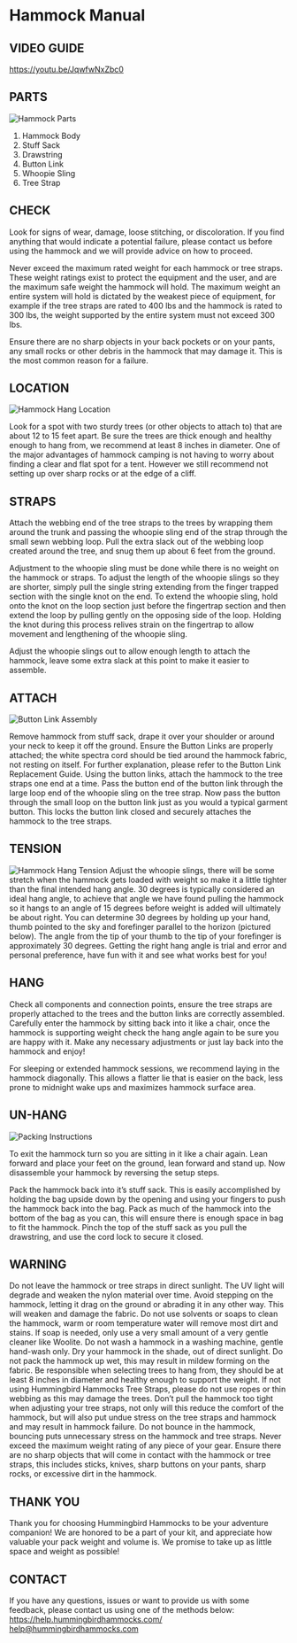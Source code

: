 # Hammock Manual

## VIDEO GUIDE

https://youtu.be/JqwfwNxZbc0

## PARTS

![Hammock Parts](./assets/HammockParts.png)

1. Hammock Body
2. Stuff Sack
3. Drawstring
4. Button Link
5. Whoopie Sling
6. Tree Strap

## CHECK

Look for signs of wear, damage, loose stitching, or discoloration. If you find anything that would indicate a potential failure, please contact us before using the hammock and we will provide advice on how to proceed.

Never exceed the maximum rated weight for each hammock or tree straps. These weight ratings exist to protect the equipment and the user, and are the maximum safe weight the hammock will hold. The maximum weight an entire system will hold is dictated by the weakest piece of equipment, for example if the tree straps are rated to 400 lbs and the hammock is rated to 300 lbs, the weight supported by the entire system must not exceed 300 lbs.

Ensure there are no sharp objects in your back pockets or on your pants, any small rocks or other debris in the hammock that may damage it. This is the most common reason for a failure.

## LOCATION

![Hammock Hang Location](./assets/HammockHangLocation.png)

Look for a spot with two sturdy trees (or other objects to attach to) that are about 12 to 15 feet apart. Be sure the trees are thick enough and healthy enough to hang from, we recommend at least 8 inches in diameter. One of the major advantages of hammock camping is not having to worry about finding a clear and flat spot for a tent. However we still recommend not setting up over sharp rocks or at the edge of a cliff.

## STRAPS

Attach the webbing end of the tree straps to the trees by wrapping them around the trunk and passing the whoopie sling end of the strap through the small sewn webbing loop. Pull the extra slack out of the webbing loop created around the tree, and snug them up about 6 feet from the ground.

Adjustment to the whoopie sling must be done while there is no weight on the hammock or straps. To adjust the length of the whoopie slings so they are shorter, simply pull the single string extending from the finger trapped section with the single knot on the end. To extend the whoopie sling, hold onto the knot on the loop section just before the fingertrap section and then extend the loop by pulling gently on the opposing side of the loop. Holding the knot during this process relives strain on the fingertrap to allow movement and lengthening of the whoopie sling.

Adjust the whoopie slings out to allow enough length to attach the hammock, leave some extra slack at this point to make it easier to assemble.

## ATTACH

![Button Link Assembly](./assets/ButtonLinkAssembly.png)

Remove hammock from stuff sack, drape it over your shoulder or around your neck to keep it off the ground. Ensure the Button Links are properly attached; the white spectra cord should be tied around the hammock fabric, not resting on itself. For further explanation, please refer to the Button Link Replacement Guide. Using the button links, attach the hammock to the tree straps one end at a time. Pass the button end of the button link through the large loop end of the whoopie sling on the tree strap. Now pass the button through the small loop on the button link just as you would a typical garment button. This locks the button link closed and securely attaches the hammock to the tree straps.

## TENSION

![Hammock Hang Tension](./assets/HammockHangLocation.png)
Adjust the whoopie slings, there will be some stretch when the hammock gets loaded with weight so make it a little tighter than the final intended hang angle. 30 degrees is typically considered an ideal hang angle, to achieve that angle we have found pulling the hammock so it hangs to an angle of 15 degrees before weight is added will ultimately be about right. You can determine 30 degrees by holding up your hand, thumb pointed to the sky and forefinger parallel to the horizon (pictured below). The angle from the tip of your thumb to the tip of your forefinger is approximately 30 degrees. Getting the right hang angle is trial and error and personal preference, have fun with it and see what works best for you!

## HANG

Check all components and connection points, ensure the tree straps are properly attached to the trees and the button links are correctly assembled. Carefully enter the hammock by sitting back into it like a chair, once the hammock is supporting weight check the hang angle again to be sure you are happy with it. Make any necessary adjustments or just lay back into the hammock and enjoy!

For sleeping or extended hammock sessions, we recommend laying in the hammock diagonally. This allows a flatter lie that is easier on the back, less prone to midnight wake ups and maximizes hammock surface area.

## UN-HANG

![Packing Instructions](./assets/PackingInstructionEndDrawing.png)

To exit the hammock turn so you are sitting in it like a chair again. Lean forward and place your feet on the ground, lean forward and stand up. Now disassemble your hammock by reversing the setup steps.

Pack the hammock back into it’s stuff sack. This is easily accomplished by holding the bag upside down by the opening and using your fingers to push the hammock back into the bag. Pack as much of the hammock into the bottom of the bag as you can, this will ensure there is enough space in bag to fit the hammock. Pinch the top of the stuff sack as you pull the drawstring, and use the cord lock to secure it closed.

## WARNING

Do not leave the hammock or tree straps in direct sunlight. The UV light will degrade and weaken the nylon material over time.
Avoid stepping on the hammock, letting it drag on the ground or abrading it in any other way. This will weaken and damage the fabric.
Do not use solvents or soaps to clean the hammock, warm or room temperature water will remove most dirt and stains. If soap is needed, only use a very small amount of a very gentle cleaner like Woolite. Do not wash a hammock in a washing machine, gentle hand-wash only.
Dry your hammock in the shade, out of direct sunlight.
Do not pack the hammock up wet, this may result in mildew forming on the fabric.
Be responsible when selecting trees to hang from, they should be at least 8 inches in diameter and healthy enough to support the weight.
If not using Hummingbird Hammocks Tree Straps, please do not use ropes or thin webbing as this may damage the trees.
Don’t pull the hammock too tight when adjusting your tree straps, not only will this reduce the comfort of the hammock, but will also put undue stress on the tree straps and hammock and may result in hammock failure.
Do not bounce in the hammock, bouncing puts unnecessary stress on the hammock and tree straps.
Never exceed the maximum weight rating of any piece of your gear.
Ensure there are no sharp objects that will come in contact with the hammock or tree straps, this includes sticks, knives, sharp buttons on your pants, sharp rocks, or excessive dirt in the hammock.

## THANK YOU

Thank you for choosing Hummingbird Hammocks to be your adventure companion! We are honored to be a part of your kit, and appreciate how valuable your pack weight and volume is. We promise to take up as little space and weight as possible!

## CONTACT

If you have any questions, issues or want to provide us with some feedback, please contact us using one of the methods below:
https://help.hummingbirdhammocks.com/
help@hummingbirdhammocks.com
